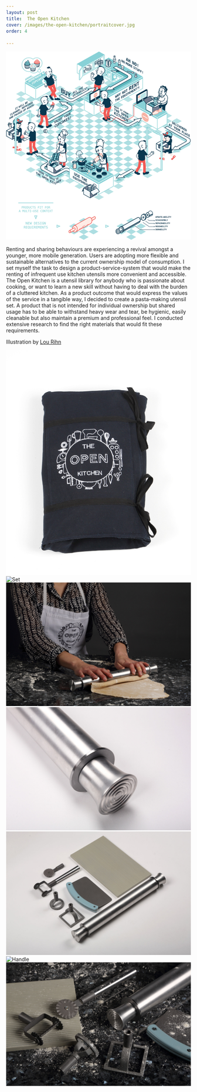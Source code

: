 ```yaml
---
layout: post
title:  The Open Kitchen
cover: /images/the-open-kitchen/portraitcover.jpg
order: 4

---
```




![Close-Up One](/images/the-open-kitchen/lou-illustration.jpg)

Renting and sharing behaviours are experiencing a revival amongst a younger, more mobile generation. Users are adopting more flexible and sustainable alternatives to the current ownership model of consumption. I set myself the task to design a product-service-system that would make the renting of infrequent use kitchen utensils more convenient and accessible.
The Open Kitchen is a utensil library for anybody who is passionate about cooking, or want to learn a new skill without having to deal with the burden of a cluttered kitchen.
As a product outcome that would express the values of the service in a tangible way, I decided to create a pasta-making utensil set. A product that is not intended for individual ownership but shared usage has to be able to withstand heavy wear and tear, be hygienic, easily cleanable but also maintain a premium and professional feel. I conducted extensive research to find the right materials that would fit these requirements.

Illustration by <a href="http://lourihn.com">Lou Rihn</a>


![Pouch](/images/the-open-kitchen/pouch.jpg)
![Set](/images/the-open-kitchen/open-set.jpg)
![Rolling Pin](/images/the-open-kitchen/rolling-pin.jpg)
![Rolling Pin](/images/the-open-kitchen/rolling-pin-2.jpg)
![Utensils](/images/the-open-kitchen/utensils.jpg)
![Handle](/images/the-open-kitchen/handle.jpg)
![Context](/images/the-open-kitchen/overview.jpg)
